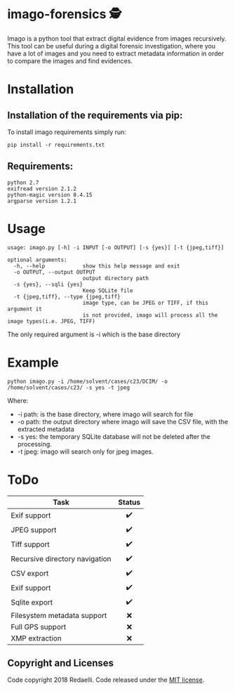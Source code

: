 # imago-forensics 🕵️
Imago is a python tool that extract digital evidence from images recursively.
This  tool can be useful during a digital forensic investigation, where you have a lot of images and you need to extract metadata information in order to compare the images and find evidences.

# Installation

## Installation of the requirements via pip:

To install imago requirements simply run:
```
pip install -r requirements.txt

```
## Requirements:
```
python 2.7
exifread version 2.1.2
python-magic version 0.4.15
argparse version 1.2.1
```
# Usage

```
usage: imago.py [-h] -i INPUT [-o OUTPUT] [-s {yes}] [-t {jpeg,tiff}]

optional arguments:
  -h, --help            show this help message and exit
  -o OUTPUT, --output OUTPUT
                        output directory path
  -s {yes}, --sqli {yes}
                        Keep SQLite file
  -t {jpeg,tiff}, --type {jpeg,tiff}
                        image type, can be JPEG or TIFF, if this argument it
                        is not provided, imago will process all the image types(i.e. JPEG, TIFF)
```
The only required argument is -i which is the base directory

# Example

```
python imago.py -i /home/solvent/cases/c23/DCIM/ -o /home/solvent/cases/c23/ -s yes -t jpeg
```

Where:
* -i path: is the base directory, where imago will search for file
* -o path: the output directory where imago will save the CSV file, with the extracted metadata
* -s yes: the temporary SQLite database will not be deleted after the processing.
* -t jpeg: imago will search only for jpeg images.

# ToDo

| Task          | Status        |
| ------------- |:-------------:|
| Exif support  | ✔️ |
| JPEG support  | ✔️ |
| Tiff support  | ✔️ |
| Recursive directory navigation  | ✔️ |
| CSV export  | ✔️ |
| Exif support  | ✔️ |
| Sqlite export  | ✔️ |
| Filesystem metadata support  | ❌ |
| Full GPS support  | ❌ |
| XMP extraction  | ❌ |


## Copyright and Licenses
Code copyright 2018 Redaelli.
Code released under the [MIT license](LICENSE).
